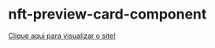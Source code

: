 # nft-preview-card-component

<a href="https://thaliagama.github.io/nft-preview-card-component/"> Clique aqui para visualizar o site!</a>
